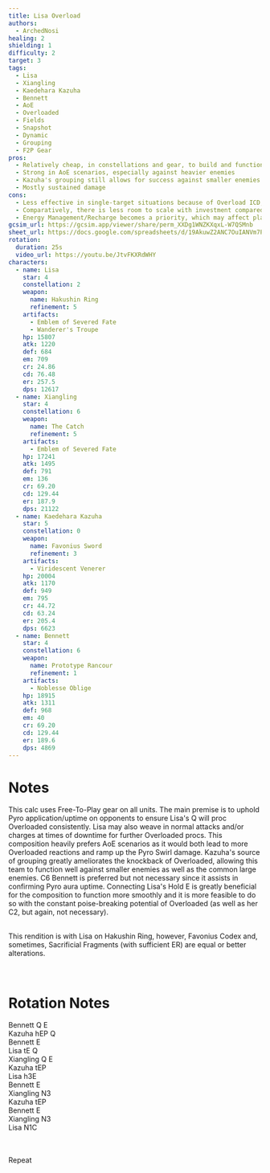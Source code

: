 ```yaml
---
title: Lisa Overload
authors:
  - ArchedNosi
healing: 2
shielding: 1
difficulty: 2
target: 3
tags:
  - Lisa
  - Xiangling
  - Kaedehara Kazuha
  - Bennett
  - AoE
  - Overloaded
  - Fields
  - Snapshot
  - Dynamic
  - Grouping
  - F2P Gear
pros:
  - Relatively cheap, in constellations and gear, to build and function
  - Strong in AoE scenarios, especially against heavier enemies
  - Kazuha's grouping still allows for success against smaller enemies
  - Mostly sustained damage
cons:
  - Less effective in single-target situations because of Overload ICD, no Swirl scaling, etc.
  - Comparatively, there is less room to scale with investment compared to other teams
  - Energy Management/Recharge becomes a priority, which may affect playstyle
gcsim_url: https://gcsim.app/viewer/share/perm_XXDg1WNZKXqxL-W7QSMnb
sheet_url: https://docs.google.com/spreadsheets/d/19AkuwZ2ANC7OuIANVm7PppNnW4iasCvBLyrFL0rh0d4/edit?usp=sharing
rotation:
  duration: 25s
  video_url: https://youtu.be/JtvFKXRdWHY
characters:
  - name: Lisa
    star: 4
    constellation: 2
    weapon:
      name: Hakushin Ring
      refinement: 5
    artifacts:
      - Emblem of Severed Fate
      - Wanderer's Troupe
    hp: 15807
    atk: 1220
    def: 684
    em: 709
    cr: 24.86
    cd: 76.48
    er: 257.5
    dps: 12617
  - name: Xiangling
    star: 4
    constellation: 6
    weapon:
      name: The Catch
      refinement: 5
    artifacts:
      - Emblem of Severed Fate
    hp: 17241
    atk: 1495
    def: 791
    em: 136
    cr: 69.20
    cd: 129.44
    er: 187.9
    dps: 21122
  - name: Kaedehara Kazuha
    star: 5
    constellation: 0
    weapon:
      name: Favonius Sword
      refinement: 3
    artifacts:
      - Viridescent Venerer
    hp: 20004
    atk: 1170
    def: 949
    em: 795
    cr: 44.72
    cd: 63.24
    er: 205.4
    dps: 6623
  - name: Bennett
    star: 4
    constellation: 6
    weapon:
      name: Prototype Rancour
      refinement: 1
    artifacts:
      - Noblesse Oblige
    hp: 18915
    atk: 1311
    def: 968
    em: 40
    cr: 69.20
    cd: 129.44
    er: 189.6
    dps: 4869
---
```


# **Notes**

This calc uses Free-To-Play gear on all units. The main premise is to uphold Pyro application/uptime on opponents to ensure Lisa's Q will proc Overloaded consistently. Lisa may also weave in normal attacks and/or charges at times of downtime for further Overloaded procs. This composition heavily prefers AoE scenarios as it would both lead to more Overloaded reactions and ramp up the Pyro Swirl damage. Kazuha's source of grouping greatly ameliorates the knockback of Overloaded, allowing this team to function well against smaller enemies as well as the common large enemies. C6 Bennett is preferred but not necessary since it assists in confirming Pyro aura uptime. Connecting Lisa's Hold E is greatly beneficial for the composition to function more smoothly and it is more feasible to do so with the constant poise-breaking potential of Overloaded (as well as her C2, but again, not necessary).
<br></br>

This rendition is with Lisa on Hakushin Ring, however, Favonius Codex and, sometimes, Sacrificial Fragments (with sufficient ER) are equal or better alterations.	
<br></br>

# **Rotation Notes**

Bennett Q E  
Kazuha hEP Q  
Bennett E  
Lisa tE Q  
Xiangling Q E  
Kazuha tEP  
Lisa h3E  
Bennett E  
Xiangling N3  
Kazuha tEP  
Bennett E  
Xiangling N3  
Lisa N1C  
<br></br>

Repeat 